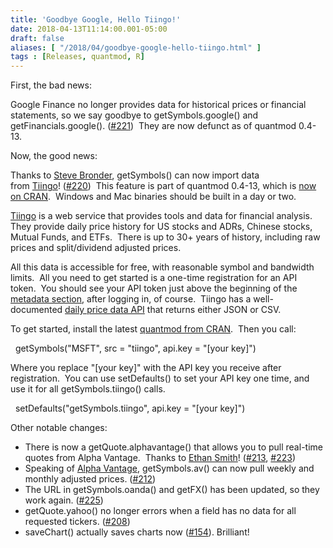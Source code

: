 ```yaml
---
title: 'Goodbye Google, Hello Tiingo!'
date: 2018-04-13T11:14:00.001-05:00
draft: false
aliases: [ "/2018/04/goodbye-google-hello-tiingo.html" ]
tags : [Releases, quantmod, R]
---
```


First, the bad news:  
  
Google Finance no longer provides data for historical prices or financial statements, so we say goodbye to getSymbols.google() and getFinancials.google(). ([#221](https://github.com/joshuaulrich/quantmod/issues/221))  They are now defunct as of quantmod 0.4-13.  
  
Now, the good news:  
  
Thanks to [Steve Bronder](https://github.com/SteveBronder), getSymbols() can now import data from [Tiingo](https://www.tiingo.com/)! ([#220](https://github.com/joshuaulrich/quantmod/issues/220))  This feature is part of quantmod 0.4-13, which is [now on CRAN](https://cran.r-project.org/package=quantmod).  Windows and Mac binaries should be built in a day or two.  
  
[Tiingo](https://www.tiingo.com/) is a web service that provides tools and data for financial analysis.  They provide daily price history for US stocks and ADRs, Chinese stocks, Mutual Funds, and ETFs.  There is up to 30+ years of history, including raw prices and split/dividend adjusted prices.  
  
All this data is accessible for free, with reasonable symbol and bandwidth limits.  All you need to get started is a one-time registration for an API token.  You should see your API token just above the beginning of the [metadata section](https://api.tiingo.com/docs/tiingo/daily#metaData), after logging in, of course.  Tiingo has a well-documented [daily price data API](https://api.tiingo.com/docs/tiingo/daily) that returns either JSON or CSV.  
  
To get started, install the latest [quantmod from CRAN](https://cran.r-project.org/package=quantmod).  Then you call:  
  
  getSymbols("MSFT", src = "tiingo", api.key = "\[your key\]")   
  
Where you replace "\[your key\]" with the API key you receive after registration.  You can use setDefaults() to set your API key one time, and use it for all getSymbols.tiingo() calls.  
  
  setDefaults("getSymbols.tiingo", api.key = "\[your key\]")  
  
Other notable changes:  

*   There is now a getQuote.alphavantage() that allows you to pull real-time quotes from Alpha Vantage.  Thanks to [Ethan Smith](https://github.com/ethanbsmith)! ([#213](https://github.com/joshuaulrich/quantmod/issues/213), [#223](https://github.com/joshuaulrich/quantmod/issues/223))
*   Speaking of [Alpha Vantage](https://www.alphavantage.co/), getSymbols.av() can now pull weekly and monthly adjusted prices. ([#212](https://github.com/joshuaulrich/quantmod/issues/212))
*   The URL in getSymbols.oanda() and getFX() has been updated, so they work again. ([#225](https://github.com/joshuaulrich/quantmod/issues/225))
*   getQuote.yahoo() no longer errors when a field has no data for all requested tickers. ([#208](https://github.com/joshuaulrich/quantmod/issues/208))
*   saveChart() actually saves charts now ([#154](https://github.com/joshuaulrich/quantmod/issues/154)). Brilliant!